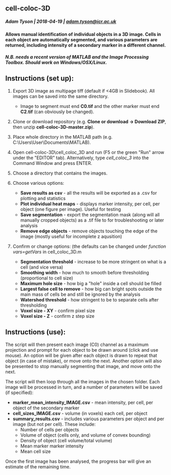 ## cell-coloc-3D
##### Adam Tyson | 2018-04-19 | adam.tyson@icr.ac.uk

#### Allows manual identification of individual objects in a 3D image. Cells in each object are automatically segmented, and various parameters are returned, including intensity of a secondary marker in a different channel.

##### N.B. needs a recent version of MATLAB and the Image Processing Toolbox. Should work on Windows/OSX/Linux.

## Instructions (set up):

1. Export 3D image as multipage tiff (default if <4GB in Slidebook). All images can be saved into the same directory.
    * Image to segment must end **C0.tif** and the other marker must end **C2.tif** (can obviously be changed).
2. Clone or download repository (e.g. **Clone or download -> Download ZIP**, then unzip **cell-coloc-3D-master.zip**).
3. Place whole directory in the MATLAB path (e.g. C:\\Users\\User\\Documents\\MATLAB).
4. Open cell-coloc-3D\\cell_coloc_3D and run (F5 or the green "Run" arrow under the "EDITOR" tab). Alternatively, type *cell_coloc_3* into the Command Window and press ENTER.
5. Choose a directory that contains the images.
6. Choose various options:
    * **Save results as csv** - all the results will be exported as a .csv for plotting and statistics
    * **Plot individual heat maps** - displays marker intensity, per cell, per object (one figure per image). Useful for testing
    * **Save segmentation** - export the segmentation mask (along will all manually cropped objects) as a .tif file to for troubleshooting or later analysis
    * **Remove edge objects** - remove objects touching the edge of the image (mostly useful for incomplete z aqusition)

7. Confirm or change options: (the defaults can be changed under *function vars=getVars* in cell_coloc_3D.m
    * **Segmentation threshold** -  increase to be more stringent on what is a cell (and vice versa)
    * **Smoothing width** - how much to smooth before thresholding (proportional to cell size)
    * **Maximum hole size** - how big a "hole" inside a cell should be filled
    * **Largest false cell to remove** - how big can bright spots outside the main mass of cells be and still be ignored by the analysis
    * **Watershed threshold** - how stringent to be to separate cells after thresholding
    * **Voxel size - XY** - confirm pixel size
    * **Voxel size - Z** - confirm z step size


## Instructions (use):

The script will then present each image (C0) channel as a maximum projection and prompt for each object to be drawn around (click and use mouse). An option will be given after each object is drawn to repeat that object (in case of mistake), or move onto the next. Another option will also be presented to stop manually segmenting that image, and move onto the next.   

The script will then loop through all the images in the chosen folder. Each image will be processed in turn, and a number of parameters will be saved (if specified):

  * **marker_mean_intensity_IMAGE.csv** - mean intensity, per cell, per object of the secondary marker
  * **cell_sizes_IMAGE.csv** - volume (in voxels) each cell, per object
  * **summary_results.csv** - includes various parameters per object and per image (but not per cell). These include:
    * Number of cells per objects
    * Volume of object (cells only, and volume of convex bounding)
    * Density of object (cell volume/total volume)
    * Mean marker marker intensity
    * Mean cell size

Once the first image has been analysed, the progress bar will give an estimate of the remaining time.
